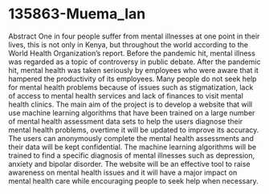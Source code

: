 # 135863-Muema_Ian

Abstract
One in four people suffer from mental illnesses at one point in their lives, this is not only in
Kenya, but throughout the world according to the World Health Organization’s report. Before the pandemic hit, mental illness was regarded as a topic of controversy in public debate. After the pandemic hit, mental health was taken seriously by employees who were aware that it hampered the productivity of its employees. Many people do not seek help for mental health problems because of issues such as stigmatization, lack of access to mental health services and lack of finances to visit mental health clinics. The main aim of the project is to develop a website that will use machine learning algorithms that have been trained on a large number of mental health assessment data sets to help the users diagnose their mental health problems, overtime it will be updated to improve its accuracy. The users can anonymously complete the mental health assessments and their data will be kept confidential. The machine learning algorithms will be trained to find a specific diagnosis of mental illnesses such as depression, anxiety and bipolar disorder. The website will be an effective tool to raise awareness on mental health issues and it will have a major impact on mental health care while encouraging people to seek help when necessary.
